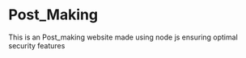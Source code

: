 # Post_Making
This is an Post_making website made using node js ensuring optimal security features 
